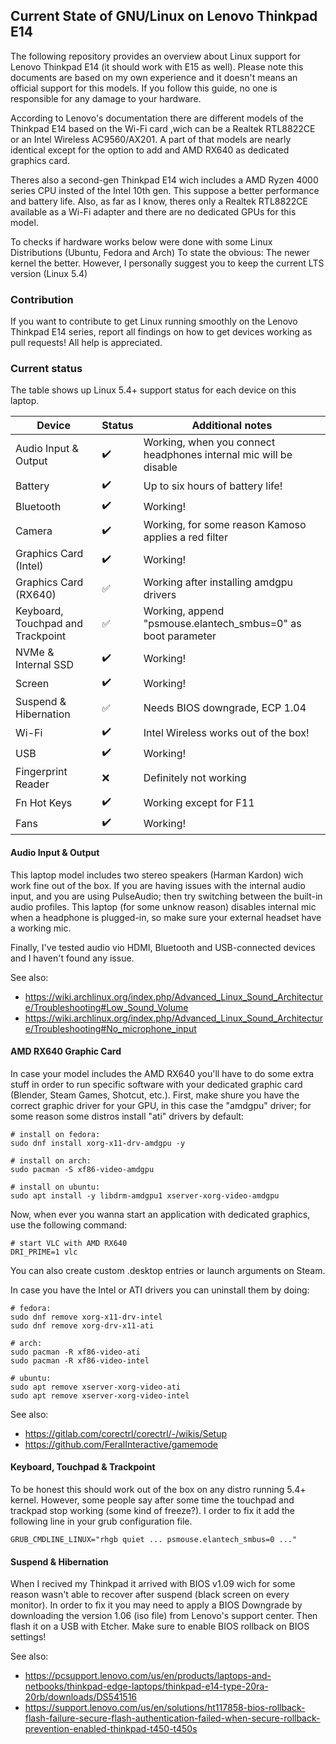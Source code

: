 ## Current State of GNU/Linux on Lenovo Thinkpad E14

The following repository provides an overview about Linux support for Lenovo Thinkpad E14 (it should work with E15 as well). Please note this documents are based on my own experience and it doesn't means an official support for this models. If you follow this guide, no one is responsible for any damage to your hardware.

According to Lenovo's documentation there are different models of the Thinkpad E14 based on the Wi-Fi card ,wich can be a Realtek RTL8822CE or an Intel Wireless AC9560/AX201. A part of that models are nearly identical except for the option to add and AMD RX640 as dedicated graphics card. 

Theres also a second-gen Thinkpad E14 wich includes a AMD Ryzen 4000 series CPU insted of the Intel 10th gen. This suppose a better performance and battery life. Also, as far as I know, theres only a Realtek RTL8822CE available as a Wi-Fi adapter and there are no dedicated GPUs for this model.

To checks if hardware works below were done with some Linux Distributions (Ubuntu, Fedora and Arch) To state the obvious: The newer kernel the better. However, I personally suggest you to keep the current LTS version (Linux 5.4)


### Contribution

If you want to contribute to get Linux running smoothly on the Lenovo Thinkpad E14 series, report all findings on how to get devices working as pull requests! All help is appreciated.

### Current status

The table shows up Linux 5.4+ support status for each device on this laptop.

| Device                            | Status                              | Additional notes                                                                |
|-----------------------------------|-------------------------------------|---------------------------------------------------------------------------------|
| Audio Input & Output              | :heavy_check_mark:                  | Working, when you connect headphones internal mic will be disable               |
| Battery                           | :heavy_check_mark:                  | Up to six hours of battery life!                                                | 
| Bluetooth                         | :heavy_check_mark:                  | Working!                                                                        |
| Camera                            | :heavy_check_mark:                  | Working, for some reason Kamoso applies a red filter                            |
| Graphics Card (Intel)             | :heavy_check_mark:                  | Working!                                                                        |
| Graphics Card (RX640)             | :white_check_mark:                  | Working after installing amdgpu drivers                                         |
| Keyboard, Touchpad and Trackpoint | :white_check_mark:                  | Working, append "psmouse.elantech_smbus=0" as boot parameter                    |
| NVMe & Internal SSD               | :heavy_check_mark:                  | Working!                                                                        |
| Screen                            | :heavy_check_mark:                  | Working!                                                                        |
| Suspend & Hibernation             | :white_check_mark:                  | Needs BIOS downgrade, ECP 1.04                                                  |
| Wi-Fi                             | :heavy_check_mark:                  | Intel Wireless works out of the box!                                            |
| USB                               | :heavy_check_mark:                  | Working!                                                                        |
| Fingerprint Reader                | :x:                                 | Definitely not working                                                          |
| Fn Hot Keys                       | :heavy_check_mark:                  | Working except for F11                                                          |
| Fans                              | :heavy_check_mark:                  | Working!                                                                        |


#### Audio Input & Output

This laptop model includes two stereo speakers (Harman Kardon) wich work fine out of the box. If you are having issues with the internal audio input, and you are using PulseAudio; then try switching between the built-in audio profiles. This laptop (for some unknow reason) disables internal mic when a headphone is plugged-in, so make sure your external headset have a working mic.

Finally, I've tested audio vio HDMI, Bluetooth and USB-connected devices and I haven't found any issue.

See also:
 - https://wiki.archlinux.org/index.php/Advanced_Linux_Sound_Architecture/Troubleshooting#Low_Sound_Volume
 - https://wiki.archlinux.org/index.php/Advanced_Linux_Sound_Architecture/Troubleshooting#No_microphone_input

#### AMD RX640 Graphic Card

In case your model includes the AMD RX640 you'll have to do some extra stuff in order to run specific software with your dedicated graphic card (Blender, Steam Games, Shotcut, etc.). First, make shure you have the correct graphic driver for your GPU, in this case the "amdgpu" driver; for some reason some distros install "ati" drivers by default:

    # install on fedora:
    sudo dnf install xorg-x11-drv-amdgpu -y
    
    # install on arch:
    sudo pacman -S xf86-video-amdgpu
    
    # install on ubuntu:
    sudo apt install -y libdrm-amdgpu1 xserver-xorg-video-amdgpu
    
Now, when ever you wanna start an application with dedicated graphics, use the following command:

    # start VLC with AMD RX640
    DRI_PRIME=1 vlc

You can also create custom .desktop entries or launch arguments on Steam.

In case you have the Intel or ATI drivers you can uninstall them by doing:

    # fedora:
    sudo dnf remove xorg-x11-drv-intel 
    sudo dnf remove xorg-drv-x11-ati
    
    # arch:
    sudo pacman -R xf86-video-ati 
    sudo pacman -R xf86-video-intel
    
    # ubuntu:
    sudo apt remove xserver-xorg-video-ati
    sudo apt remove xserver-xorg-video-intel

See also:

- https://gitlab.com/corectrl/corectrl/-/wikis/Setup
- https://github.com/FeralInteractive/gamemode

#### Keyboard, Touchpad & Trackpoint

To be honest this should work out of the box on any distro running 5.4+ kernel. However, some people say after some time the touchpad and trackpad stop working (some kind of freeze?). I order to fix it add the following line in your grub configuration file.
    
    GRUB_CMDLINE_LINUX="rhgb quiet ... psmouse.elantech_smbus=0 ..."
    
#### Suspend & Hibernation

When I recived my Thinkpad it arrived with BIOS v1.09 wich for some reason wasn't able to recover after suspend (black screen on every monitor). In order to fix it you may need to apply a BIOS Downgrade by downloading the version 1.06 (iso file) from Lenovo's support center. Then flash it on a USB with Etcher. Make sure to enable BIOS rollback on BIOS settings!

See also:
- https://pcsupport.lenovo.com/us/en/products/laptops-and-netbooks/thinkpad-edge-laptops/thinkpad-e14-type-20ra-20rb/downloads/DS541516
- https://support.lenovo.com/us/en/solutions/ht117858-bios-rollback-flash-failure-secure-flash-authentication-failed-when-secure-rollback-prevention-enabled-thinkpad-t450-t450s

